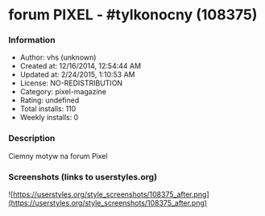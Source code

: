 # forum PIXEL - #tylkonocny (108375)

### Information
- Author: vhs (unknown)
- Created at: 12/16/2014, 12:54:44 AM
- Updated at: 2/24/2015, 1:10:53 AM
- License: NO-REDISTRIBUTION
- Category: pixel-magazine
- Rating: undefined
- Total installs: 110
- Weekly installs: 0


### Description
Ciemny motyw na forum Pixel


### Screenshots (links to userstyles.org)
![https://userstyles.org/style_screenshots/108375_after.png](https://userstyles.org/style_screenshots/108375_after.png)


